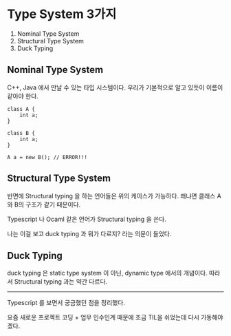 # Type System 3가지

1. Nominal Type System
2. Structural Type System
3. Duck Typing

## Nominal Type System

C++, Java 에서 만날 수 있는 타입 시스템이다. 우리가 기본적으로 알고 있듯이 이름이 같아야 한다.

```
class A {
    int a;
}

class B {
    int a;
}

A a = new B(); // ERROR!!!
```

## Structural Type System

반면에 Structural typing 을 하는 언어들은 위의 케이스가 가능하다. 왜냐면 클래스 A 와 B의 구조가 같기 때문이다.

Typescript 나 Ocaml 같은 언어가 Structural typing 을 쓴다.

나는 이걸 보고 duck typing 과 뭐가 다르지? 라는 의문이 들었다.

## Duck Typing

duck typing 은 static type system 이 아닌, dynamic type 에서의 개념이다. 따라서 Structural typing 과는 약간 다르다.


---


Typescript 를 보면서 궁금했던 점을 정리했다.

요즘 새로운 프로젝트 코딩 + 업무 인수인계 때문에 조금 TIL을 쉬었는데 다시 가동해야겠다.

